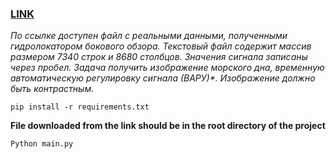 ### [__LINK__](https://drive.google.com/file/d/1bLyCgHqWNQK3qBnqrJluza9VrC1hASBN/view?usp=sharing)

_По ссылке доступен файл с реальными данными, полученными гидролокатором
бокового обзора. Текстовый файл содержит массив размером 7340 строк и 8680
столбцов. Значения сигнала записаны через пробел. Задача получить
изображение морского дна, временную автоматическую регулировку сигнала (ВАРУ)*.
Изображение должно быть контрастным._

``pip install -r requirements.txt``

__File downloaded from the link should be in the root directory of the project__

``Python main.py``